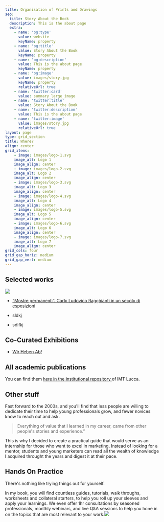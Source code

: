 ```yaml
---
title: Organisation of Prints and Drawings
seo:
  title: Story About the Book
  description: This is the about page
  extra:
    - name: 'og:type'
      value: website
      keyName: property
    - name: 'og:title'
      value: Story About the Book
      keyName: property
    - name: 'og:description'
      value: This is the about page
      keyName: property
    - name: 'og:image'
      value: images/story.jpg
      keyName: property
      relativeUrl: true
    - name: 'twitter:card'
      value: summary_large_image
    - name: 'twitter:title'
      value: Story About the Book
    - name: 'twitter:description'
      value: This is the about page
    - name: 'twitter:image'
      value: images/story.jpg
      relativeUrl: true
layout: page
type: grid_section
title: Where?
align: center
grid_items:
    - image: images/logo-1.svg
    image_alt: Logo 1
    image_align: center
    - image: images/logo-2.svg
    image_alt: Logo 2
    image_align: center
    - image: images/logo-3.svg
    image_alt: Logo 3
    image_align: center
    - image: images/logo-4.svg
    image_alt: Logo 4
    image_align: center
    - image: images/logo-5.svg
    image_alt: Logo 5
    image_align: center
    - image: images/logo-6.svg
    image_alt: Logo 6
    image_align: center
    - image: images/logo-7.svg
    image_alt: Logo 7
    image_align: center
grid_cols: four
grid_gap_horiz: medium
grid_gap_vert: medium
---
```


## Selected works

![](/\_static/app-assets/copertina-mostre-ragghianti-600x786.jpeg)

*   [“Mostre permanenti”. Carlo Ludovico Ragghianti in un secolo di esposizioni](https://www.fondazioneragghianti.it/prodotto/mostre-permanenti/)

*   sldkj

*   sdlfkj

## Co-Curated Exhibitions

*   [Wir Heben Ab!](https://www.smb.museum/en/museums-institutions/kupferstichkabinett/exhibitions/detail/time-for-take-off/)

## All academic publications

You can find them [here in the institutional repository ](https://iris.imtlucca.it/browse?type=author\&authority=rp01154\&sort_by=2\&order=DESC#.YLNsQZMza3I)of IMT Lucca.

## Other stuff

Fast forward to the 2000s, and you'll find that less people are willing to dedicate their time to help young professionals grow, and fewer novices know to reach out and ask.

> Everything of value that I learned in my career, came from other people's stories and experience.”

This is why I decided to create a practical guide that would serve as an internship for those who want to excel in marketing. Instead of looking for a mentor, students and young marketers can read all the wealth of knowledge I acquired throught the years and digest it at their pace.

## Hands On Practice

There's nothing like trying things out for yourself.

In my book, you will find countless guides, tutorials, walk throughs, worksheets and collateral starters, to help you roll up your sleeves and apply your learnings. We even offer 1hr consultations by seasoned professionals, monthly webinars, and live Q\&A sessions to help you hone in on the topics that are most relevant to your work.![](https://www.youtube.com/watch?v=DuTfG2WLSxU\&feature=emb_title)
